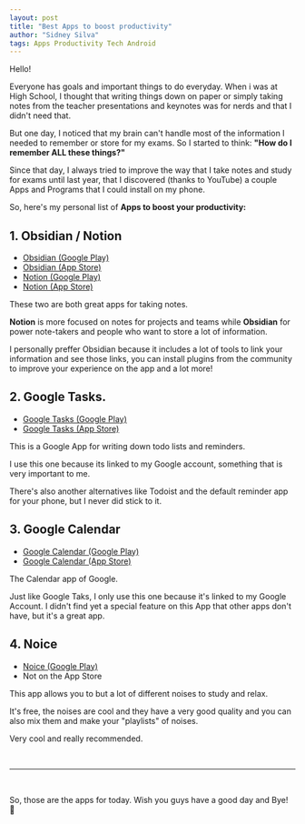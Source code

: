 ```yaml
---
layout: post
title: "Best Apps to boost productivity"
author: "Sidney Silva"
tags: Apps Productivity Tech Android
---
```


Hello!

Everyone has goals and important things to do everyday. When i was at High School, I thought that writing things down on paper or simply taking notes from the teacher presentations and keynotes was for nerds and that I didn't need that.

But one day, I noticed that my brain can't handle most of the information I needed to remember or store for my exams. So I started to think: **"How do I remember ALL these things?"**

Since that day, I always tried to improve the way that I take notes and study for exams until last year, that I discovered (thanks to YouTube) a couple Apps and Programs that I could install on my phone.

So, here's my personal list of **Apps to boost your productivity:**

## 1. Obsidian / Notion

- [Obsidian (Google Play)](https://play.google.com/store/apps/details?id=md.obsidian&hl=es&gl=US)
- [Obsidian (App Store)](https://apps.apple.com/es/app/obsidian-connected-notes/id1557175442)
- [Notion (Google Play)](https://play.google.com/store/apps/details?id=notion.id&hl=es&gl=US)
- [Notion (App Store)](https://apps.apple.com/es/app/notion-notas-tareas/id1232780281)

These two are both great apps for taking notes.

**Notion** is more focused on notes for projects and teams while **Obsidian** for power note-takers and people who want to store a lot of information.

I personally preffer Obsidian because it includes a lot of tools to link your information and see those links, you can install plugins from the community to improve your experience on the app and a lot more!

## 2. Google Tasks.

- [Google Tasks (Google Play)](https://play.google.com/store/apps/details?id=com.google.android.apps.tasks&hl=es&gl=US)
- [Google Tasks (App Store)](https://apps.apple.com/es/app/google-tasks-get-things-done/id1353634006)

This is a Google App for writing down todo lists and reminders.

I use this one because its linked to my Google account, something that is very important to me.

There's also another alternatives like Todoist and the default reminder app for your phone, but I never did stick to it.

## 3. Google Calendar

- [Google Calendar (Google Play)](https://play.google.com/store/apps/details?id=com.google.android.calendar&hl=es&gl=US)
- [Google Calendar (App Store)](https://apps.apple.com/es/app/google-calendar-planificador/id909319292)

The Calendar app of Google. 

Just like Google Taks, I only use this one because it's linked to my Google Account. I didn't find yet a special feature on this App that other apps don't have, but it's a great app.

## 4. Noice

- [Noice (Google Play)](https://play.google.com/store/apps/details?id=com.github.ashutoshgngwr.noice&hl=es&gl=US)
- Not on the App Store

This app allows you to but a lot of different noises to study and relax.

It's free, the noises are cool and they have a very good quality and you can also mix them and make your "playlists" of noises.

Very cool and really recommended.

<br>

---

<br>

So, those are the apps for today. Wish you guys have a good day and Bye! 🙌



